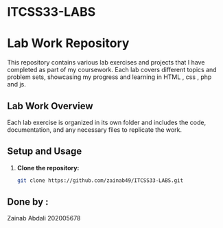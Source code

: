 # ITCSS33-LABS
# Lab Work Repository

This repository contains various lab exercises and projects that I have completed as part of my coursework. Each lab covers different topics and problem sets, showcasing my progress and learning in HTML , css , php and js.

## Lab Work Overview


Each lab exercise is organized in its own folder and includes the code, documentation, and any necessary files to replicate the work.

## Setup and Usage

1. **Clone the repository:**

   ```bash
   git clone https://github.com/zainab49/ITCSS33-LABS.git

  ## Done by  :
  Zainab Abdali  202005678
  
